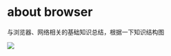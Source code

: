 # about browser
与浏览器、网络相关的基础知识总结，根据一下知识结构图


![](https://github.com/jiaoyueyue/about-browser/blob/8428e3a274a9edd621bae0f7d9add23eebeb3a8c/%E6%B5%8F%E8%A7%88%E5%99%A8%E7%9F%A5%E8%AF%86%E6%A1%86%E6%9E%B6.png)
